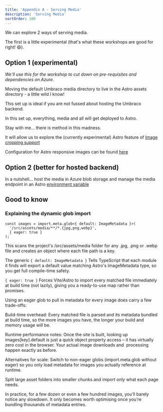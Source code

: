 ```yaml
---
title: 'Appendix A - Serving Media'
description: 'Serving Media'
sortOrder: 100
---
```


We can explore 2 ways of serving media.

The first is a little experimental (that's what these workshops are good for right! 😄).

## Option 1 (experimental)

_We'll use this for the workshop to cut down on pre-requisites and dependencies on Azure._

Moving the default Umbraco media directory to live in the Astro assets directory - a little wild I know!

This set up is ideal if you are not fussed about hosting the Umbraco backend.

In this set up, everything, media and all will get deployed to Astro.

Stay with me... there is method in this madness.

It will allow us to explore the (currently experimental) Astro feature of [Image cropping support](https://astro.build/blog/astro-5/#experimental-image-cropping-support)

Configuration for Astro responsive images can be found [here](https://docs.astro.build/en/reference/experimental-flags/responsive-images/)

## Option 2 (better for hosted backend)

In a nutshell... host the media in Azure blob storage and manage the media endpoint in an Astro [environment variable](https://docs.astro.build/en/guides/environment-variables/)

## Good to know

### Explaining the dynamic glob import

```
const images = import.meta.glob<{ default: ImageMetadata }>(
  '/src/assets/media/**/*.{jpg,png,webp}',
  { eager: true }
);
```

This scans the project's /src/assets/media folder for any .jpg, .png or .webp file and creates an object where each file path is a key.

The generic `{ default: ImageMetadata }` Tells TypeScript that each module it finds will export a default value matching Astro's ImageMetadata type, so you get full compile-time safety.

`{ eager: true }` Forces Vite/Astro to import every matched file immediately at build time (not lazily), giving you a ready-to-use map rather than promises.

Using an eager glob to pull in metadata for every image does carry a few trade-offs:

Build-time overhead:
Every matched file is parsed and its metadata bundled at build time, so the more images you have, the longer your build and memory usage will be.

Runtime performance notes:
Once the site is built, looking up images[key].default is just a quick object property access – it has virtually zero cost in the browser. Your actual image downloads and <Image> processing happen exactly as before.

Alternatives for scale:
Switch to non-eager globs (import.meta.glob without eager) so you only load metadata for images you actually reference at runtime.

Split large asset folders into smaller chunks and import only what each page needs.

In practice, for a few dozen or even a few hundred images, you’ll barely notice any slowdown. It only becomes worth optimising once you’re bundling thousands of metadata entries.
